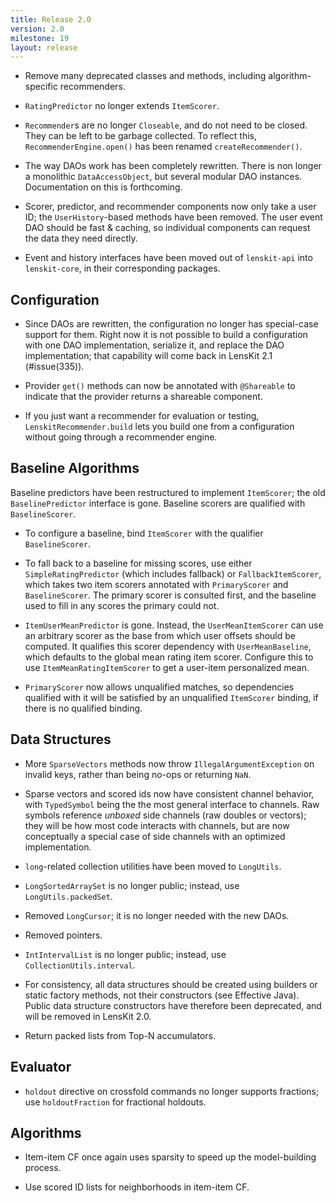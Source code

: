 ```yaml
---
title: Release 2.0
version: 2.0
milestone: 19
layout: release
---
```


-   Remove many deprecated classes and methods, including algorithm-specific recommenders.

-   `RatingPredictor` no longer extends `ItemScorer`.

-   `Recommender`s are no longer `Closeable`, and do not need to be closed.  They can
    be left to be garbage collected.  To reflect this, `RecommenderEngine.open()` has been
    renamed `createRecommender()`.

-   The way DAOs work has been completely rewritten.  There is non longer a monolithic
    `DataAccessObject`, but several modular DAO instances.  Documentation on this is
    forthcoming.

-   Scorer, predictor, and recommender components now only take a user ID; the `UserHistory`-based
    methods have been removed.  The user event DAO should be fast & caching, so individual components
    can request the data they need directly.

-   Event and history interfaces have been moved out of `lenskit-api` into `lenskit-core`,
    in their corresponding packages.


## Configuration

-   Since DAOs are rewritten, the configuration no longer has special-case support for them.  Right
    now it is not possible to build a configuration with one DAO implementation, serialize it, and
    replace the DAO implementation; that capability will come back in LensKit 2.1 (#issue(335)).

-   Provider `get()` methods can now be annotated with `@Shareable` to indicate that the
    provider returns a shareable component.

-   If you just want a recommender for evaluation or testing, `LenskitRecommender.build` lets
    you build one from a configuration without going through a recommender engine.


## Baseline Algorithms

  Baseline predictors have been restructured to implement `ItemScorer`; the old
  `BaselinePredictor` interface is gone.  Baseline scorers are qualified with
  `BaselineScorer`.

-   To configure a baseline, bind `ItemScorer` with the qualifier `BaselineScorer`.

-   To fall back to a baseline for missing scores, use either `SimpleRatingPredictor` (which
    includes fallback) or `FallbackItemScorer`, which takes two item scorers annotated with
    `PrimaryScorer` and `BaselineScorer`.  The primary scorer is consulted first, and the
    baseline used to fill in any scores the primary could not.

-   `ItemUserMeanPredictor` is gone.  Instead, the `UserMeanItemScorer` can use an arbitrary
    scorer as the base from which user offsets should be computed.  It qualifies this scorer
    dependency with `UserMeanBaseline`, which defaults to the global mean rating item scorer.
    Configure this to use `ItemMeanRatingItemScorer` to get a user-item personalized mean.

-   `PrimaryScorer` now allows unqualified matches, so dependencies qualified with it will be
    satisfied by an unqualified `ItemScorer` binding, if there is no qualified binding.


## Data Structures

-   More `SparseVectors` methods now throw `IllegalArgumentException` on invalid keys,
    rather than being no-ops or returning `NaN`.

-   Sparse vectors and scored ids now have consistent channel behavior, with `TypedSymbol` being
    the the most general interface to channels.  Raw symbols reference *unboxed* side channels (raw
    doubles or vectors); they will be how most code interacts with channels, but are now conceptually
    a special case of side channels with an optimized implementation.

-   `long`-related collection utilities have been moved to `LongUtils`.

-   `LongSortedArraySet` is no longer public; instead, use `LongUtils.packedSet`.

-   Removed `LongCursor`; it is no longer needed with the new DAOs.

-   Removed pointers.

-   `IntIntervalList` is no longer public; instead, use `CollectionUtils.interval`.

-   For consistency, all data structures should be created using builders or static factory methods,
    not their constructors (see Effective Java).  Public data structure constructors have therefore
    been deprecated, and will be removed in LensKit 2.0.

-   Return packed lists from Top-N accumulators.


## Evaluator

-   `holdout` directive on crossfold commands no longer supports fractions; use `holdoutFraction`
    for fractional holdouts.


## Algorithms

-   Item-item CF once again uses sparsity to speed up the
    model-building process.

-   Use scored ID lists for neighborhoods in item-item CF.

